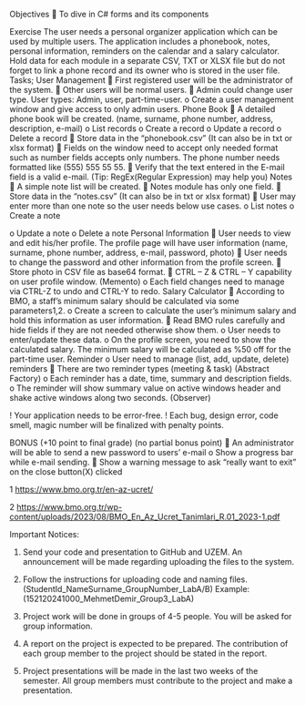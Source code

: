 
 

Objectives
	To dive in C# forms and its components

Exercise
The user needs a personal organizer application which can be used by multiple users. The application includes a phonebook, notes, personal information, reminders on the calendar and a salary calculator. Hold data for each module in a separate CSV, TXT or XLSX file but do not forget to link a phone record and its owner who is stored in the user file.
Tasks;
User Management
	First registered user will be the administrator of the system.
	Other users will be normal users.
	Admin could change user type. User types: Admin, user, part-time-user.
o	Create a user management window and give access to only admin users.
Phone Book
	A detailed phone book will be created. (name, surname, phone number, address, description, e-mail)
o	List records
o	Create a record
o	Update a record
o	Delete a record
	Store data in the “phonebook.csv” (It can also be in txt or xlsx format)
	Fields on the window need to accept only needed format such as number fields accepts only numbers. The phone number needs formatted like (555) 555 55 55.
	Verify that the text entered in the E-mail field is a valid e-mail. (Tip: RegEx(Regular Expression) may help you)
Notes
	A simple note list will be created.
	Notes module has only one field.
	Store data in the “notes.csv” (It can also be in txt or xlsx format)
	User may enter more than one note so the user needs below use cases.
o	List notes
o	Create a note
 
o	Update a note
o	Delete a note
Personal Information
	User needs to view and edit his/her profile. The profile page will have user information (name, surname, phone number, address, e-mail, password, photo)
	User needs to change the password and other information from the profile screen.
	Store photo in CSV file as base64 format.
	CTRL – Z & CTRL – Y capability on user profile window. (Memento)
o Each field changes need to manage via CTRL-Z to undo and CTRL-Y to redo.
Salary Calculator
	According to BMO, a staff’s minimum salary should be calculated via some parameters1,2.
o	Create a screen to calculate the user’s minimum salary and hold this information as user information.
	Read BMO rules carefully and hide fields if they are not needed otherwise show them.
o	User needs to enter/update these data.
o	On the profile screen, you need to show the calculated salary. The minimum salary will be calculated as %50 off for the part-time user.
Reminder
o	User need to manage (list, add, update, delete) reminders
	There are two reminder types (meeting & task) (Abstract Factory)
o	Each reminder has a date, time, summary and description fields.
o	The reminder will show summary value on active windows header and shake active windows along two seconds. (Observer)


! Your application needs to be error-free.
! Each bug, design error, code smell, magic number will be finalized with penalty points.


BONUS (+10 point to final grade) (no partial bonus point)
	An administrator will be able to send a new password to users’ e-mail
o Show a progress bar while e-mail sending.
	Show a warning message to ask “really want to exit” on the close button(X) clicked

1 https://www.bmo.org.tr/en-az-ucret/

2 https://www.bmo.org.tr/wp-content/uploads/2023/08/BMO_En_Az_Ucret_Tanimlari_R.01_2023-1.pdf
 


Important Notices:

1.	Send your code and presentation to GitHub and UZEM. An announcement will be made regarding uploading the files to the system.

2.	Follow the instructions for uploading code and naming files. (StudentId_NameSurname_GroupNumber_LabA/B)
Example: (152120241000_MehmetDemir_Group3_LabA)

3.	Project work will be done in groups of 4-5 people. You will be asked for group information.

4.	A report on the project is expected to be prepared. The contribution of each group member to the project should be stated in the report.

5.	Project presentations will be made in the last two weeks of the semester. All group members must contribute to the project and make a presentation.
